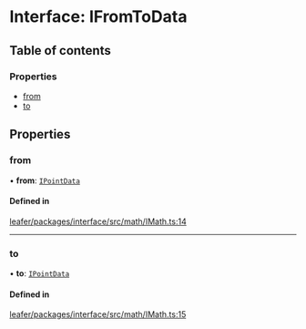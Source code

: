 # Interface: IFromToData

## Table of contents

### Properties

- [from](IFromToData.md#from)
- [to](IFromToData.md#to)

## Properties

### from

• **from**: [`IPointData`](IPointData.md)

#### Defined in

[leafer/packages/interface/src/math/IMath.ts:14](https://github.com/leaferjs/leafer/blob/985f85e/packages/interface/src/math/IMath.ts#L14)

___

### to

• **to**: [`IPointData`](IPointData.md)

#### Defined in

[leafer/packages/interface/src/math/IMath.ts:15](https://github.com/leaferjs/leafer/blob/985f85e/packages/interface/src/math/IMath.ts#L15)
